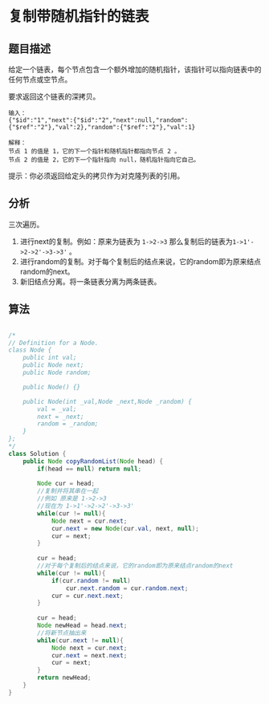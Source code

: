  # 复制带随机指针的链表

## 题目描述

给定一个链表，每个节点包含一个额外增加的随机指针，该指针可以指向链表中的任何节点或空节点。

要求返回这个链表的深拷贝。

```
输入：
{"$id":"1","next":{"$id":"2","next":null,"random":{"$ref":"2"},"val":2},"random":{"$ref":"2"},"val":1}

解释：
节点 1 的值是 1，它的下一个指针和随机指针都指向节点 2 。
节点 2 的值是 2，它的下一个指针指向 null，随机指针指向它自己。
```

提示：你必须返回给定头的拷贝作为对克隆列表的引用。

## 分析

三次遍历。

1. 进行next的复制。例如：原来为链表为 `1->2->3` 那么复制后的链表为`1->1'->2->2'->3->3'` 。
2. 进行random的复制。对于每个复制后的结点来说，它的random即为原来结点random的next。
3. 新旧结点分离。将一条链表分离为两条链表。

## 算法

```java

/*
// Definition for a Node.
class Node {
    public int val;
    public Node next;
    public Node random;

    public Node() {}

    public Node(int _val,Node _next,Node _random) {
        val = _val;
        next = _next;
        random = _random;
    }
};
*/
class Solution {
    public Node copyRandomList(Node head) {
        if(head == null) return null;
        
        Node cur = head;
        //复制并将其串在一起
        //例如 原来是 1->2->3
        //现在为 1->1'->2->2'->3->3'
        while(cur != null){
            Node next = cur.next;
            cur.next = new Node(cur.val, next, null);
            cur = next;
        }
        
        cur = head;
        //对于每个复制后的结点来说，它的random即为原来结点random的next
        while(cur != null){
            if(cur.random != null)
                cur.next.random = cur.random.next;
            cur = cur.next.next;
        }
        
        cur = head;
        Node newHead = head.next;
        //将新节点抽出来
        while(cur.next != null){
            Node next = cur.next;
            cur.next = next.next;
            cur = next;
        }
        return newHead;
    }
}
```
